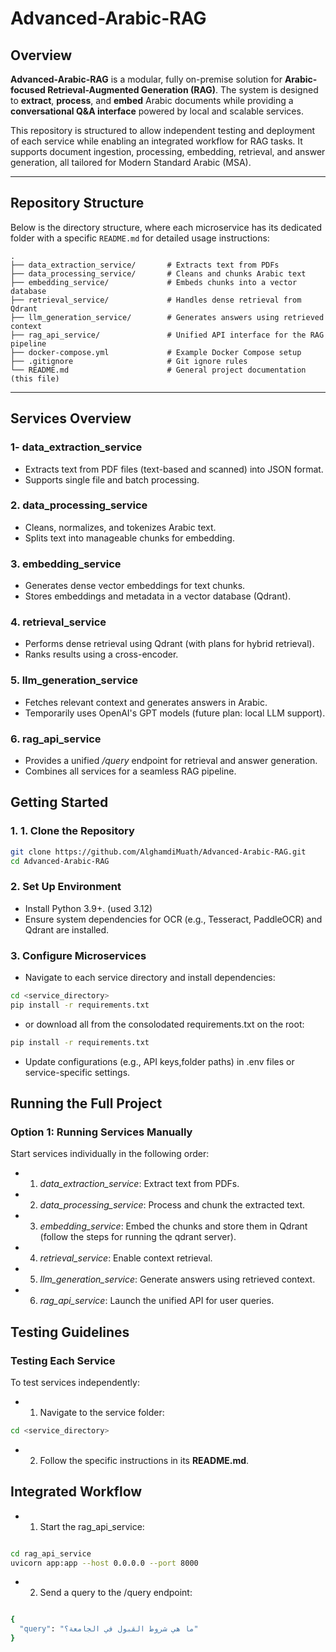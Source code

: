 # Advanced-Arabic-RAG

## Overview
**Advanced-Arabic-RAG** is a modular, fully on-premise solution for **Arabic-focused Retrieval-Augmented Generation (RAG)**. The system is designed to **extract**, **process**, and **embed** Arabic documents while providing a **conversational Q&A interface** powered by local and scalable services.

This repository is structured to allow independent testing and deployment of each service while enabling an integrated workflow for RAG tasks. It supports document ingestion, processing, embedding, retrieval, and answer generation, all tailored for Modern Standard Arabic (MSA).

---

## Repository Structure
Below is the directory structure, where each microservice has its dedicated folder with a specific `README.md` for detailed usage instructions:

```plaintext
.
├── data_extraction_service/       # Extracts text from PDFs
├── data_processing_service/       # Cleans and chunks Arabic text
├── embedding_service/             # Embeds chunks into a vector database
├── retrieval_service/             # Handles dense retrieval from Qdrant
├── llm_generation_service/        # Generates answers using retrieved context
├── rag_api_service/               # Unified API interface for the RAG pipeline
├── docker-compose.yml             # Example Docker Compose setup
├── .gitignore                     # Git ignore rules
└── README.md                      # General project documentation (this file)
```
---

## Services Overview
### 1- data_extraction_service

- Extracts text from PDF files (text-based and scanned) into JSON format.
- Supports single file and batch processing.

### 2. data_processing_service

- Cleans, normalizes, and tokenizes Arabic text.
- Splits text into manageable chunks for embedding.

### 3. embedding_service

- Generates dense vector embeddings for text chunks.
- Stores embeddings and metadata in a vector database (Qdrant).

### 4. retrieval_service

- Performs dense retrieval using Qdrant (with plans for hybrid retrieval).
- Ranks results using a cross-encoder.

### 5. llm_generation_service

- Fetches relevant context and generates answers in Arabic.
- Temporarily uses OpenAI's GPT models (future plan: local LLM support).

### 6. rag_api_service

- Provides a unified _/query_ endpoint for retrieval and answer generation.
- Combines all services for a seamless RAG pipeline.

## Getting Started
### 1. 1. Clone the Repository
```bash
git clone https://github.com/AlghamdiMuath/Advanced-Arabic-RAG.git
cd Advanced-Arabic-RAG
```
### 2. Set Up Environment
- Install Python 3.9+. (used 3.12)
- Ensure system dependencies for OCR (e.g., Tesseract, PaddleOCR) and Qdrant are installed.

### 3. Configure Microservices
- Navigate to each service directory and install dependencies:
```bash
cd <service_directory>
pip install -r requirements.txt
```
- or download all from the consolodated requirements.txt on the root:
```bash
pip install -r requirements.txt
```
- Update configurations (e.g., API keys,folder paths) in .env files or service-specific settings.

## Running the Full Project
### Option 1: Running Services Manually
Start services individually in the following order:

- 1. _data_extraction_service_: Extract text from PDFs.
- 2. _data_processing_service_: Process and chunk the extracted text.
- 3. _embedding_service_: Embed the chunks and store them in Qdrant (follow the steps for running the qdrant server).
- 4. _retrieval_service_: Enable context retrieval.
- 5. _llm_generation_service_: Generate answers using retrieved context.
- 6. _rag_api_service_: Launch the unified API for user queries.

## Testing Guidelines
### Testing Each Service
To test services independently:
- 1. Navigate to the service folder:
```bash
cd <service_directory>
```
- 2. Follow the specific instructions in its **README.md**.

## Integrated Workflow
- 1. Start the rag_api_service:
```bash

cd rag_api_service
uvicorn app:app --host 0.0.0.0 --port 8000
```

- 2. Send a query to the /query endpoint:
```bash

{
  "query": "ما هي شروط القبول في الجامعة؟"
}
```